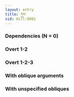 ```yaml
---
layout: entry
title: ཀུམ་
vid: Hill:0001
---
```

### Dependencies (N = 0)


### Overt 1-2


### Overt 1-2-3


### With oblique arguments


### With unspecified obliques

